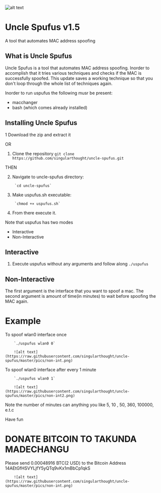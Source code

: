 ![alt text](https://github.com/singularthought/uncle-spufus/blob/master/pics/banner.png)

# Uncle Spufus v1.5
A tool that automates MAC address spoofing

## What is Uncle Spufus
Uncle Spufus is a tool that automates MAC 
address spoofing. Inorder to accomplish that
it tries various techniques and checks if the 
MAC is successfully spoofed. This update saves
a working technique so that you don't loop through
the whole list of techniques again.


Inorder to run uspufus the following musr be present:
* macchanger
* bash (which comes already installed)

## Installing Uncle Spufus
1 Download the zip and extract it

OR

1. Clone the repository
        `git clone https://github.com/singularthought/uncle-spufus.git`

THEN

2. Navigate to uncle-spufus directory:

        `cd uncle-spufus`

3. Make uspufus.sh executable:

        `chmod +× uspufus.sh`

4. From there execute it. 

Note that uspufus has two modes
* Interactive 
* Non-Interactive

## Interactive

1. Execute uspufus without any arguments and follow along
        `./uspufus`

## Non-Interactive

The first argument is the interface that you want to spoof a mac.
The second argument is amount of time(in minutes) to wait before spoofing the MAC
again.


# Example

To spoof wlan0 interface once

        `./uspufus wlan0 0`
        
        ![alt text](https://raw.githubusercontent.com/singularthought/uncle-spufus/master/pics/non-int.png)

To spoof wlan0 interface after every 1 minute
        
        `./uspufus wlan0 1`
        
        ![alt text](https://raw.githubusercontent.com/singularthought/uncle-spufus/master/pics/non-int2.png)

Note the number of minutes can anything you like 5, 10 , 50, 360, 100000, e.t.c

Have fun 


# DONATE BITCOIN TO TAKUNDA MADECHANGU

Please send 0.00048916 BTC(2 USD) to the Bitcoin Address 14AEtGfHSVYLjfY5yQTq9vKx1mBbCp1qkS

        ![alt text](https://raw.githubusercontent.com/singularthought/uncle-spufus/master/pics/non-int.png)


